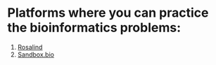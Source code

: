 # Platforms where you can practice the bioinformatics problems:

1. [Rosalind](http://rosalind.info/problems/locations/)
2. [Sandbox.bio](https://sandbox.bio)
